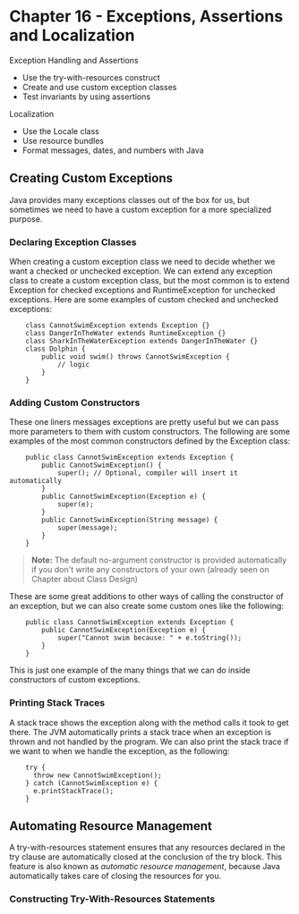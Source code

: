 # Chapter 16 - Exceptions, Assertions and Localization 

Exception Handling and Assertions

- Use the try-with-resources construct
- Create and use custom exception classes
- Test invariants by using assertions

Localization

- Use the Locale class
- Use resource bundles
- Format messages, dates, and numbers with Java

## Creating Custom Exceptions

Java provides many exceptions classes out of the box for us, but sometimes we need to have a custom exception for a more specialized purpose.

### Declaring Exception Classes

When creating a custom exception class we need to decide whether we want a checked or unchecked exception. We can extend any exception class to create a custom exception class, but the most common is to extend Exception for checked exceptions and RuntimeException for unchecked exceptions. Here are some examples of custom checked and unchecked exceptions:

        class CannotSwimException extends Exception {}
        class DangerInTheWater extends RuntimeException {}
        class SharkInTheWaterException extends DangerInTheWater {}
        class Dolphin {
            public void swim() throws CannotSwimException {
                // logic
            }
        }
        
### Adding Custom Constructors

These one liners messages exceptions are pretty useful but we can pass more parameters to them with custom constructors. The following are some examples of the most common constructors defined by the Exception class:

        public class CannotSwimException extends Exception {
            public CannotSwimException() {
                super(); // Optional, compiler will insert it automatically
            }
            public CannotSwimException(Exception e) {
                super(e);
            }
            public CannotSwimException(String message) {
                super(message);
            }
        }
        
> **Note:** The default no-argument constructor is provided automatically if you don't write any constructors of your own (already seen on Chapter about Class Design)

These are some great additions to other ways of calling the constructor of an exception, but we can also create some custom ones like the following:


        public class CannotSwimException extends Exception {
            public CannotSwimException(Exception e) {
                super("Cannot swim because: " + e.toString());
            }
        }
        
This is just one example of the many things that we can do inside constructors of custom exceptions.

### Printing Stack Traces

A stack trace shows the exception along with the method calls it took to get there. The JVM automatically prints a stack trace when an exception is thrown and not handled by the program. We can also print the stack trace if we want to when we handle the exception, as the following:

        try {
          throw new CannotSwimException();
        } catch (CannotSwimException e) {
          e.printStackTrace();
        }
        
## Automating Resource Management

A try-with-resources statement ensures that any resources declared in the try clause are automatically closed at the conclusion of the try block. This feature is also known as _automatic resource management_, because Java automatically takes care of closing the resources for you.

### Constructing Try-With-Resources Statements



